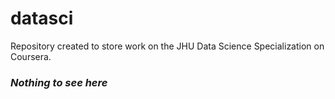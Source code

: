 # datasci
Repository created to store work on the JHU Data Science Specialization on Coursera.

### _Nothing to see here_
